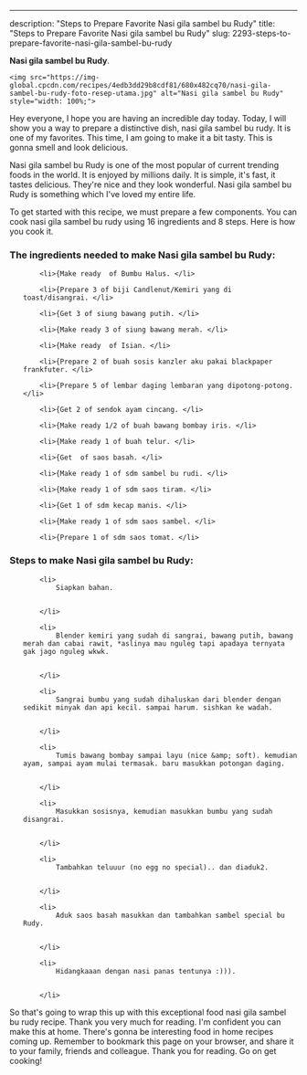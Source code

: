 ---
description: "Steps to Prepare Favorite Nasi gila sambel bu Rudy"
title: "Steps to Prepare Favorite Nasi gila sambel bu Rudy"
slug: 2293-steps-to-prepare-favorite-nasi-gila-sambel-bu-rudy

<p>
	<strong>Nasi gila sambel bu Rudy</strong>. 
	
</p>
<p>
	
	<img src="https://img-global.cpcdn.com/recipes/4edb3dd29b8cdf81/680x482cq70/nasi-gila-sambel-bu-rudy-foto-resep-utama.jpg" alt="Nasi gila sambel bu Rudy" style="width: 100%;">
	
	
</p>
<p>
	Hey everyone, I hope you are having an incredible day today. Today, I will show you a way to prepare a distinctive dish, nasi gila sambel bu rudy. It is one of my favorites. This time, I am going to make it a bit tasty. This is gonna smell and look delicious.
</p>
	
<p>
	
</p>
<p>
	Nasi gila sambel bu Rudy is one of the most popular of current trending foods in the world. It is enjoyed by millions daily. It is simple, it's fast, it tastes delicious. They're nice and they look wonderful. Nasi gila sambel bu Rudy is something which I've loved my entire life.
</p>

<p>
To get started with this recipe, we must prepare a few components. You can cook nasi gila sambel bu rudy using 16 ingredients and 8 steps. Here is how you cook it.
</p>

<h3>The ingredients needed to make Nasi gila sambel bu Rudy:</h3>

<ol>
	
		<li>{Make ready  of Bumbu Halus. </li>
	
		<li>{Prepare 3 of biji Candlenut/Kemiri yang di toast/disangrai. </li>
	
		<li>{Get 3 of siung bawang putih. </li>
	
		<li>{Make ready 3 of siung bawang merah. </li>
	
		<li>{Make ready  of Isian. </li>
	
		<li>{Prepare 2 of buah sosis kanzler aku pakai blackpaper frankfuter. </li>
	
		<li>{Prepare 5 of lembar daging lembaran yang dipotong-potong. </li>
	
		<li>{Get 2 of sendok ayam cincang. </li>
	
		<li>{Make ready 1/2 of buah bawang bombay iris. </li>
	
		<li>{Make ready 1 of buah telur. </li>
	
		<li>{Get  of saos basah. </li>
	
		<li>{Make ready 1 of sdm sambel bu rudi. </li>
	
		<li>{Make ready 1 of sdm saos tiram. </li>
	
		<li>{Get 1 of sdm kecap manis. </li>
	
		<li>{Make ready 1 of sdm saos sambel. </li>
	
		<li>{Prepare 1 of sdm saos tomat. </li>
	
</ol>
<p>
	
</p>

<h3>Steps to make Nasi gila sambel bu Rudy:</h3>

<ol>
	
		<li>
			Siapkan bahan.
			
			
		</li>
	
		<li>
			Blender kemiri yang sudah di sangrai, bawang putih, bawang merah dan cabai rawit, *aslinya mau nguleg tapi apadaya ternyata gak jago nguleg wkwk.
			
			
		</li>
	
		<li>
			Sangrai bumbu yang sudah dihaluskan dari blender dengan sedikit minyak dan api kecil. sampai harum. sishkan ke wadah.
			
			
		</li>
	
		<li>
			Tumis bawang bombay sampai layu (nice &amp; soft). kemudian ayam, sampai ayam mulai termasak. baru masukkan potongan daging.
			
			
		</li>
	
		<li>
			Masukkan sosisnya, kemudian masukkan bumbu yang sudah disangrai.
			
			
		</li>
	
		<li>
			Tambahkan teluuur (no egg no special).. dan diaduk2.
			
			
		</li>
	
		<li>
			Aduk saos basah masukkan dan tambahkan sambel special bu Rudy.
			
			
		</li>
	
		<li>
			Hidangkaaan dengan nasi panas tentunya :))).
			
			
		</li>
	
</ol>

<p>
	
</p>

<p>
	So that's going to wrap this up with this exceptional food nasi gila sambel bu rudy recipe. Thank you very much for reading. I'm confident you can make this at home. There's gonna be interesting food in home recipes coming up. Remember to bookmark this page on your browser, and share it to your family, friends and colleague. Thank you for reading. Go on get cooking!
</p>
